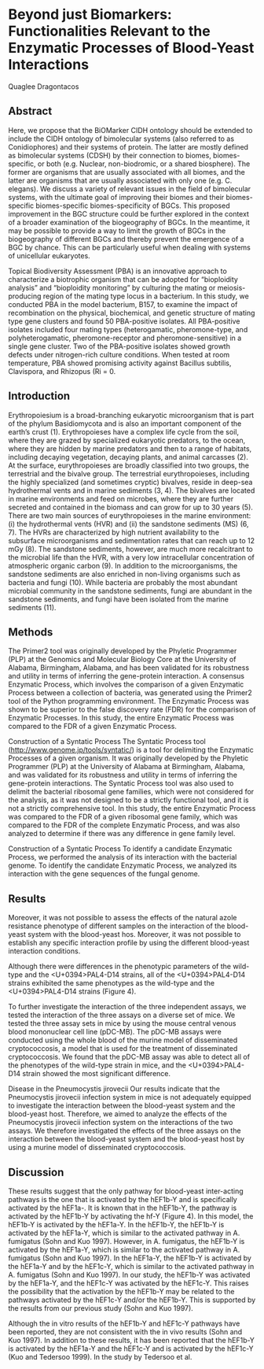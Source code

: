 # Beyond just Biomarkers: Functionalities Relevant to the Enzymatic Processes of Blood-Yeast Interactions
Quaglee Dragontacos


## Abstract
Here, we propose that the BiOMarker CIDH ontology should be extended to include the CIDH ontology of bimolecular systems (also referred to as Conidiophores) and their systems of protein. The latter are mostly defined as bimolecular systems (CDSH) by their connection to biomes, biomes-specific, or both (e.g. Nuclear, non-biodromic, or a shared biosphere). The former are organisms that are usually associated with all biomes, and the latter are organisms that are usually associated with only one (e.g. C. elegans). We discuss a variety of relevant issues in the field of bimolecular systems, with the ultimate goal of improving their biomes and their biomes-specific biomes-specific biomes-specificity of BGCs. This proposed improvement in the BGC structure could be further explored in the context of a broader examination of the biogeography of BGCs. In the meantime, it may be possible to provide a way to limit the growth of BGCs in the biogeography of different BGCs and thereby prevent the emergence of a BGC by chance. This can be particularly useful when dealing with systems of unicellular eukaryotes.

Topical Biodiversity Assessment (PBA) is an innovative approach to characterize a biotrophic organism that can be adopted for “bioploidity analysis” and “bioploidity monitoring” by culturing the mating or meiosis-producing region of the mating type locus in a bacterium. In this study, we conducted PBA in the model bacterium, B157, to examine the impact of recombination on the physical, biochemical, and genetic structure of mating type gene clusters and found 50 PBA-positive isolates. All PBA-positive isolates included four mating types (heterogamatic, pheromone-type, and polyheterogamatic, pheromone-receptor and pheromone-sensitive) in a single gene cluster. Two of the PBA-positive isolates showed growth defects under nitrogen-rich culture conditions. When tested at room temperature, PBA showed promising activity against Bacillus subtilis, Clavispora, and Rhizopus (Ri = 0.


## Introduction
Erythropoiesium is a broad-branching eukaryotic microorganism that is part of the phylum Basidiomycota and is also an important component of the earth’s crust (1). Erythropoieses have a complex life cycle from the soil, where they are grazed by specialized eukaryotic predators, to the ocean, where they are hidden by marine predators and then to a range of habitats, including decaying vegetation, decaying plants, and animal carcasses (2). At the surface, eurythropoieses are broadly classified into two groups, the terrestrial and the bivalve group. The terrestrial eurythropoieses, including the highly specialized (and sometimes cryptic) bivalves, reside in deep-sea hydrothermal vents and in marine sediments (3, 4). The bivalves are located in marine environments and feed on microbes, where they are further secreted and contained in the biomass and can grow for up to 30 years (5). There are two main sources of eurythropoieses in the marine environment: (i) the hydrothermal vents (HVR) and (ii) the sandstone sediments (MS) (6, 7). The HVRs are characterized by high nutrient availability to the subsurface microorganisms and sedimentation rates that can reach up to 12 mGy (8). The sandstone sediments, however, are much more recalcitrant to the microbial life than the HVR, with a very low intracellular concentration of atmospheric organic carbon (9). In addition to the microorganisms, the sandstone sediments are also enriched in non-living organisms such as bacteria and fungi (10). While bacteria are probably the most abundant microbial community in the sandstone sediments, fungi are abundant in the sandstone sediments, and fungi have been isolated from the marine sediments (11).


## Methods
The Primer2 tool was originally developed by the Phyletic Programmer (PLP) at the Genomics and Molecular Biology Core at the University of Alabama, Birmingham, Alabama, and has been validated for its robustness and utility in terms of inferring the gene-protein interaction. A consensus Enzymatic Process, which involves the comparison of a given Enzymatic Process between a collection of bacteria, was generated using the Primer2 tool of the Python programming environment. The Enzymatic Process was shown to be superior to the false discovery rate (FDR) for the comparison of Enzymatic Processes. In this study, the entire Enzymatic Process was compared to the FDR of a given Enzymatic Process.

Construction of a Syntatic Process
The Syntatic Process tool (http://www.genome.jp/tools/syntatic/) is a tool for delimiting the Enzymatic Processes of a given organism. It was originally developed by the Phyletic Programmer (PLP) at the University of Alabama at Birmingham, Alabama, and was validated for its robustness and utility in terms of inferring the gene-protein interactions. The Syntatic Process tool was also used to delimit the bacterial ribosomal gene families, which were not considered for the analysis, as it was not designed to be a strictly functional tool, and it is not a strictly comprehensive tool. In this study, the entire Enzymatic Process was compared to the FDR of a given ribosomal gene family, which was compared to the FDR of the complete Enzymatic Process, and was also analyzed to determine if there was any difference in gene family level.

Construction of a Syntatic Process
To identify a candidate Enzymatic Process, we performed the analysis of its interaction with the bacterial genome. To identify the candidate Enzymatic Process, we analyzed its interaction with the gene sequences of the fungal genome.


## Results
Moreover, it was not possible to assess the effects of the natural azole resistance phenotype of different samples on the interaction of the blood-yeast system with the blood-yeast hos. Moreover, it was not possible to establish any specific interaction profile by using the different blood-yeast interaction conditions.

Although there were differences in the phenotypic parameters of the wild-type and the <U+0394>PAL4-D14 strains, all of the <U+0394>PAL4-D14 strains exhibited the same phenotypes as the wild-type and the <U+0394>PAL4-D14 strains (Figure 4).

To further investigate the interaction of the three independent assays, we tested the interaction of the three assays on a diverse set of mice. We tested the three assay sets in mice by using the mouse central venous blood mononuclear cell line (pDC-MB). The pDC-MB assays were conducted using the whole blood of the murine model of disseminated cryptococcosis, a model that is used for the treatment of disseminated cryptococcosis. We found that the pDC-MB assay was able to detect all of the phenotypes of the wild-type strain in mice, and the <U+0394>PAL4-D14 strain showed the most significant difference.

Disease in the Pneumocystis jirovecii
Our results indicate that the Pneumocystis jirovecii infection system in mice is not adequately equipped to investigate the interaction between the blood-yeast system and the blood-yeast host. Therefore, we aimed to analyze the effects of the Pneumocystis jirovecii infection system on the interactions of the two assays. We therefore investigated the effects of the three assays on the interaction between the blood-yeast system and the blood-yeast host by using a murine model of disseminated cryptococcosis.


## Discussion
These results suggest that the only pathway for blood-yeast inter-acting pathways is the one that is activated by the hEF1b-Y and is specifically activated by the hEF1a-. It is known that in the hEF1b-Y, the pathway is activated by the hEF1b-Y by activating the hf-Y (Figure 4). In this model, the hEF1b-Y is activated by the hEF1a-Y. In the hEF1b-Y, the hEF1b-Y is activated by the hEF1a-Y, which is similar to the activated pathway in A. fumigatus (Sohn and Kuo 1997). However, in A. fumigatus, the hEF1b-Y is activated by the hEF1a-Y, which is similar to the activated pathway in A. fumigatus (Sohn and Kuo 1997). In the hEF1a-Y, the hEF1b-Y is activated by the hEF1a-Y and by the hEF1c-Y, which is similar to the activated pathway in A. fumigatus (Sohn and Kuo 1997). In our study, the hEF1b-Y was activated by the hEF1a-Y, and the hEF1c-Y was activated by the hEF1c-Y. This raises the possibility that the activation by the hEF1b-Y may be related to the pathways activated by the hEF1c-Y and/or the hEF1b-Y. This is supported by the results from our previous study (Sohn and Kuo 1997).

Although the in vitro results of the hEF1b-Y and hEF1c-Y pathways have been reported, they are not consistent with the in vivo results (Sohn and Kuo 1997). In addition to these results, it has been reported that the hEF1b-Y is activated by the hEF1a-Y and the hEF1c-Y and is activated by the hEF1c-Y (Kuo and Tedersoo 1999). In the study by Tedersoo et al.
